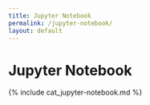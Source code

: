 ```yaml
---
title: Jupyter Notebook
permalink: /jupyter-notebook/
layout: default
---
```


# Jupyter Notebook

{% include cat_jupyter-notebook.md %}
